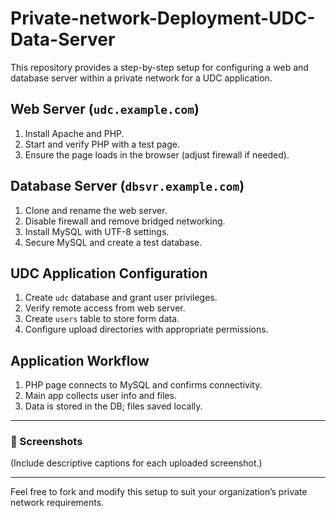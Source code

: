 # Private-network-Deployment-UDC-Data-Server

This repository provides a step-by-step setup for configuring a web and database server within a private network for a UDC application.

##  Web Server (`udc.example.com`)
1. Install Apache and PHP.
2. Start and verify PHP with a test page.
3. Ensure the page loads in the browser (adjust firewall if needed).

## Database Server (`dbsvr.example.com`)
1. Clone and rename the web server.
2. Disable firewall and remove bridged networking.
3. Install MySQL with UTF-8 settings.
4. Secure MySQL and create a test database.

## UDC Application Configuration
1. Create `udc` database and grant user privileges.
2. Verify remote access from web server.
3. Create `users` table to store form data.
4. Configure upload directories with appropriate permissions.

## Application Workflow
1. PHP page connects to MySQL and confirms connectivity.
2. Main app collects user info and files.
3. Data is stored in the DB; files saved locally.

---

### 📁 Screenshots
(Include descriptive captions for each uploaded screenshot.)

---

Feel free to fork and modify this setup to suit your organization’s private network requirements.
